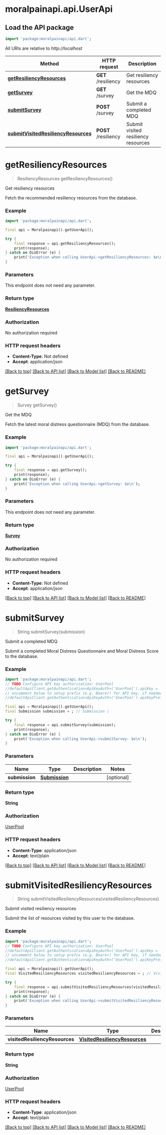 # moralpainapi.api.UserApi

## Load the API package
```dart
import 'package:moralpainapi/api.dart';
```

All URIs are relative to *http://localhost*

Method | HTTP request | Description
------------- | ------------- | -------------
[**getResiliencyResources**](UserApi.md#getresiliencyresources) | **GET** /resiliency | Get resiliency resources
[**getSurvey**](UserApi.md#getsurvey) | **GET** /survey | Get the MDQ
[**submitSurvey**](UserApi.md#submitsurvey) | **POST** /survey | Submit a completed MDQ
[**submitVisitedResiliencyResources**](UserApi.md#submitvisitedresiliencyresources) | **POST** /resiliency | Submit visited resiliency resources


# **getResiliencyResources**
> ResiliencyResources getResiliencyResources()

Get resiliency resources

Fetch the recommended resiliency resources from the database. 

### Example
```dart
import 'package:moralpainapi/api.dart';

final api = Moralpainapi().getUserApi();

try {
    final response = api.getResiliencyResources();
    print(response);
} catch on DioError (e) {
    print('Exception when calling UserApi->getResiliencyResources: $e\n');
}
```

### Parameters
This endpoint does not need any parameter.

### Return type

[**ResiliencyResources**](ResiliencyResources.md)

### Authorization

No authorization required

### HTTP request headers

 - **Content-Type**: Not defined
 - **Accept**: application/json

[[Back to top]](#) [[Back to API list]](../README.md#documentation-for-api-endpoints) [[Back to Model list]](../README.md#documentation-for-models) [[Back to README]](../README.md)

# **getSurvey**
> Survey getSurvey()

Get the MDQ

Fetch the latest moral distress questionnaire (MDQ) from the database. 

### Example
```dart
import 'package:moralpainapi/api.dart';

final api = Moralpainapi().getUserApi();

try {
    final response = api.getSurvey();
    print(response);
} catch on DioError (e) {
    print('Exception when calling UserApi->getSurvey: $e\n');
}
```

### Parameters
This endpoint does not need any parameter.

### Return type

[**Survey**](Survey.md)

### Authorization

No authorization required

### HTTP request headers

 - **Content-Type**: Not defined
 - **Accept**: application/json

[[Back to top]](#) [[Back to API list]](../README.md#documentation-for-api-endpoints) [[Back to Model list]](../README.md#documentation-for-models) [[Back to README]](../README.md)

# **submitSurvey**
> String submitSurvey(submission)

Submit a completed MDQ

Submit a completed Moral Distress Questionnaire and Moral Distress Score to the database. 

### Example
```dart
import 'package:moralpainapi/api.dart';
// TODO Configure API key authorization: UserPool
//defaultApiClient.getAuthentication<ApiKeyAuth>('UserPool').apiKey = 'YOUR_API_KEY';
// uncomment below to setup prefix (e.g. Bearer) for API key, if needed
//defaultApiClient.getAuthentication<ApiKeyAuth>('UserPool').apiKeyPrefix = 'Bearer';

final api = Moralpainapi().getUserApi();
final Submission submission = ; // Submission | 

try {
    final response = api.submitSurvey(submission);
    print(response);
} catch on DioError (e) {
    print('Exception when calling UserApi->submitSurvey: $e\n');
}
```

### Parameters

Name | Type | Description  | Notes
------------- | ------------- | ------------- | -------------
 **submission** | [**Submission**](Submission.md)|  | [optional] 

### Return type

**String**

### Authorization

[UserPool](../README.md#UserPool)

### HTTP request headers

 - **Content-Type**: application/json
 - **Accept**: text/plain

[[Back to top]](#) [[Back to API list]](../README.md#documentation-for-api-endpoints) [[Back to Model list]](../README.md#documentation-for-models) [[Back to README]](../README.md)

# **submitVisitedResiliencyResources**
> String submitVisitedResiliencyResources(visitedResiliencyResources)

Submit visited resiliency resources

Submit the list of resources visited by this user to the database. 

### Example
```dart
import 'package:moralpainapi/api.dart';
// TODO Configure API key authorization: UserPool
//defaultApiClient.getAuthentication<ApiKeyAuth>('UserPool').apiKey = 'YOUR_API_KEY';
// uncomment below to setup prefix (e.g. Bearer) for API key, if needed
//defaultApiClient.getAuthentication<ApiKeyAuth>('UserPool').apiKeyPrefix = 'Bearer';

final api = Moralpainapi().getUserApi();
final VisitedResiliencyResources visitedResiliencyResources = ; // VisitedResiliencyResources | 

try {
    final response = api.submitVisitedResiliencyResources(visitedResiliencyResources);
    print(response);
} catch on DioError (e) {
    print('Exception when calling UserApi->submitVisitedResiliencyResources: $e\n');
}
```

### Parameters

Name | Type | Description  | Notes
------------- | ------------- | ------------- | -------------
 **visitedResiliencyResources** | [**VisitedResiliencyResources**](VisitedResiliencyResources.md)|  | [optional] 

### Return type

**String**

### Authorization

[UserPool](../README.md#UserPool)

### HTTP request headers

 - **Content-Type**: application/json
 - **Accept**: text/plain

[[Back to top]](#) [[Back to API list]](../README.md#documentation-for-api-endpoints) [[Back to Model list]](../README.md#documentation-for-models) [[Back to README]](../README.md)

